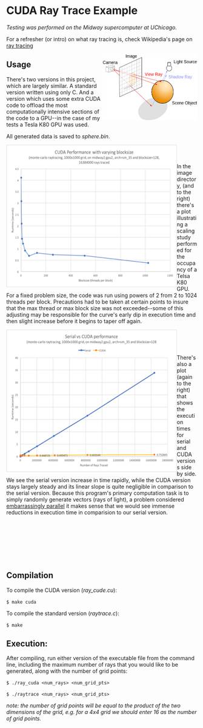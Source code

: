# CUDA Ray Trace Example

_Testing was performed on the Midway supercomputer at UChicago._

For a refresher (or intro) on what ray tracing is, check Wikipedia's
page on [ray tracing](https://en.wikipedia.org/wiki/Ray_tracing_(graphics))

<img align="right" width="250" height="175"
     title="cup" src="./images/ray_trace_example.png">

## Usage


There's two versions in this project, which are largely similar. A
standard version written using only C. And a version which uses some extra
CUDA code to offload the most computationally intensive sections of the
code to a GPU--in the case of my tests a Tesla K80 GPU was used.

All generated data is saved to _sphere.bin_.



<img align="left" width="450" height="375"
     title="cup" src="./images/plot_2.png">

<br><br>

In the image directory, (and to the right) there's a plot illustrating a scaling
study performed for the occupancy of a Telsa K80 GPU. For a fixed problem size,
the code was
run using powers of 2 from 2 to 1024 threads per block. Precautions had to be
taken at certain points to insure that the max thread or max block size was
not exceeded--some of this adjusting may be responsible for the curve's early
dip in execution time and then slight increase before it begins to taper off
again.


<img align="left" width="450" height="375"
     title="cup" src="./images/plot_1.png">

<br><br><br>

There's also a plot (again to the right)
that shows the execution times for serial and CUDA versions side
by side. We see the serial version increase in time rapidly, while the CUDA version
stays largely steady and its linear slope is quite negligible in comparison to the
serial version. Because this program's primary computation task is to simply randomly
generate vectors (rays of light), a problem considered
[embarrassingly parallel](https://en.wikipedia.org/wiki/Embarrassingly_parallel)
it makes sense that we would see immense reductions in execution time in comparision
to our serial version.


<br><br><br><br><br><br>

## Compilation

To compile the CUDA version (_ray\_cude.cu_):
```
$ make cuda
```
To compile the standard version (_raytrace.c_):
```
$ make
```


## Execution:

After compiling, run either version of the executable file from the
command line, including the maximum number of rays that you would like
to be generated, along with the number of grid points:
```
$ ./ray_cuda <num_rays> <num_grid_pts>
```

```
$ ./raytrace <num_rays> <num_grid_pts>
```

_note: the number of grid points will be equal to the product of the
two dimensions of the grid, e.g. for a 4x4 grid we should enter 16 as the
number of grid points._





